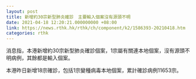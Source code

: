 ```yaml
---
layout: post
title: 新增約30宗新型肺炎確診　主要輸入個案沒有源頭不明
date: 2021-04-18 12:20:21.000000000 +08:00
link: https://news.rthk.hk/rthk/ch/component/k2/1586393-20210418.htm
categories: rthk
---
```


消息指，本港新增約30宗新型肺炎確診個案，1宗屬有關連本地個案，沒有源頭不明病例，其餘都是輸入個案。

本港昨日新增18宗確診，包括1宗變種病毒本地個案，累計確診病例11653宗。

